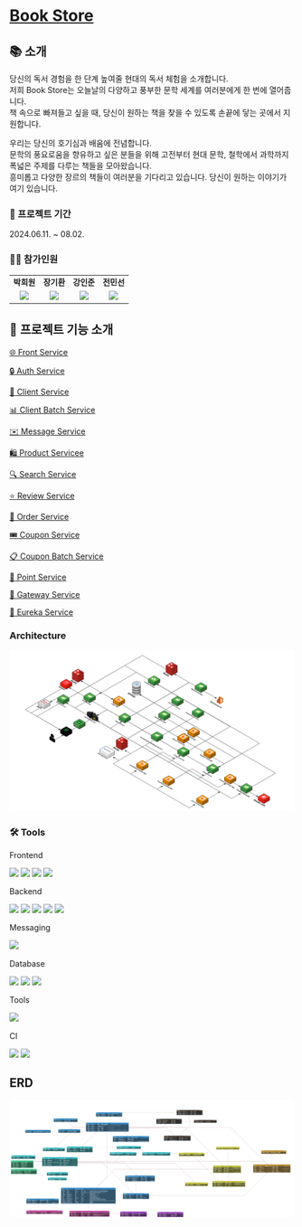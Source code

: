 # [Book Store](https://book-store.shop/)

## 📚 소개

 당신의 독서 경험을 한 단계 높여줄 현대의 독서 체험을 소개합니다.  
저희 Book Store는 오늘날의 다양하고 풍부한 문학 세계를 여러분에게 한 번에 열어줍니다.  
책 속으로 빠져들고 싶을 때, 당신이 원하는 책을 찾을 수 있도록 손끝에 닿는 곳에서 지원합니다.

우리는 당신의 호기심과 배움에 전념합니다.  
문학의 풍요로움을 향유하고 싶은 분들을 위해 고전부터 현대 문학, 철학에서 과학까지 폭넓은 주제를 다루는 책들을 모아왔습니다.  
흥미롭고 다양한 장르의 책들이 여러분을 기다리고 있습니다. 당신이 원하는 이야기가 여기 있습니다.


### 📆 프로젝트 기간

2024.06.11. ~ 08.02.

### 🙋‍♂️ 참가인원
<table style="text-align:center;">
   <tr>
    <td><b>박희원</b></td>
    <td><b>장기환</b></td>
    <td><b>강인준</b></td>
    <td><b>전민선</b></td>
  </tr>
  <tr>
    <td>
        <a href="https://github.com/bakhuiwon326">
            <img src="https://avatars.githubusercontent.com/u/79272597?v=4" width="100px" />
        </a>
    </td>
    <td>
        <a href="https://github.com/gihwanJang">
            <img src="https://avatars.githubusercontent.com/u/90659997?v=4" width="100px" />
        </a>
    </td>
    <td>
        <a href="https://github.com/InJunKangW">
            <img src="https://avatars.githubusercontent.com/u/149602262?v=4" width="100px" />
        </a>
    </td>
    <td>
        <a href="https://github.com/ParkSeolDev">
            <img src="https://avatars.githubusercontent.com/u/163369459?v=4" width="100px" />
        </a>
    </td>
  </tr>
</table>

## 🚀 프로젝트 기능 소개

[🌐 Front Service](https://github.com/nhnacademy-be6-code-quest/web)

[🔒 Auth Service](https://github.com/nhnacademy-be6-code-quest/service-auth)

[👥 Client Service](https://github.com/nhnacademy-be6-code-quest/service-client)

[📊 Client Batch Service](https://github.com/nhnacademy-be6-code-quest/client-batch)

[✉️ Message Service](https://github.com/nhnacademy-be6-code-quest/message)

[🛍️ Product Servicee](https://github.com/nhnacademy-be6-code-quest/service-product)

[🔍 Search Service](https://github.com/nhnacademy-be6-code-quest/service-search)

[⭐ Review Service](https://github.com/nhnacademy-be6-code-quest/service-review-v2)

[🛒 Order Service](https://github.com/nhnacademy-be6-code-quest/service-order_payment_refund)

[🎟️ Coupon Service](https://github.com/nhnacademy-be6-code-quest/service-coupon)

[📋 Coupon Batch Service](https://github.com/nhnacademy-be6-code-quest/coupon_service_batch)

[💎 Point Service](https://github.com/nhnacademy-be6-code-quest/service-point)

[🚪 Gateway Service](https://github.com/nhnacademy-be6-code-quest/gateway)

[🔗 Eureka Service](https://github.com/nhnacademy-be6-code-quest/eureka)

  
### Architecture
![architecture img](../img/Architecture.png)

### 🛠 Tools
Frontend
<p>
    <img src="https://img.shields.io/badge/Thymeleaf-%23005C0F.svg?style=for-the-badge&logo=Thymeleaf&logoColor=white">
    <img src="https://img.shields.io/badge/html5-%23E34F26.svg?style=for-the-badge&logo=html5&logoColor=white">
    <img src="https://img.shields.io/badge/javascript-%23F7DF1E.svg?style=for-the-badge&logo=javascript&logoColor=%23323330">
    <img src="https://img.shields.io/badge/bootstrap5-%238511FA.svg?style=for-the-badge&logo=bootstrap&logoColor=white">
</p>
Backend
<p>
    <img src="https://img.shields.io/badge/java-%23437291.svg?style=for-the-badge&logo=openjdk&logoColor=white">
    <img src="https://img.shields.io/badge/spring%20boot-6DB33F?style=for-the-badge&logo=spring%20boot&logoColor=white">
    <img src="https://img.shields.io/badge/Rabbitmq-FF6600?style=for-the-badge&logo=rabbitmq&logoColor=white">
    <img src="https://img.shields.io/badge/nginx-009639?style=for-the-badge&logo=nginx&logoColor=white">
    <img src="https://img.shields.io/badge/swagger-85EA2D?style=for-the-badge&logo=swagger&logoColor=white">
</p>
Messaging
<p>
    <img src="https://img.shields.io/badge/Rabbitmq-FF6600?style=for-the-badge&logo=rabbitmq&logoColor=white">
</p>
Database
<p>
    <img src="https://img.shields.io/badge/redis-DC382D?style=for-the-badge&logo=redis&logoColor=white">
    <img src="https://img.shields.io/badge/mysql-4479A1?style=for-the-badge&logo=mysql&logoColor=white">
    <img src="https://img.shields.io/badge/elasticsearch-005571?style=for-the-badge&logo=elasticsearch&logoColor=white">
</p>
Tools
<p>
    <img src="https://img.shields.io/badge/IntelliJIDEA-000000?style=for-the-badge&logo=IntelliJIDEA&logoColor=white">
</p>
CI
<p>
    <img src="https://img.shields.io/badge/github%20actions-2088FF?style=for-the-badge&logo=github%20actions&logoColor=white">
    <img src="https://img.shields.io/badge/SonarQube-black?style=for-the-badge&logo=sonarqube&logoColor=4E9BCD">
</p>

## ERD
![erd](../img/ERD.png)